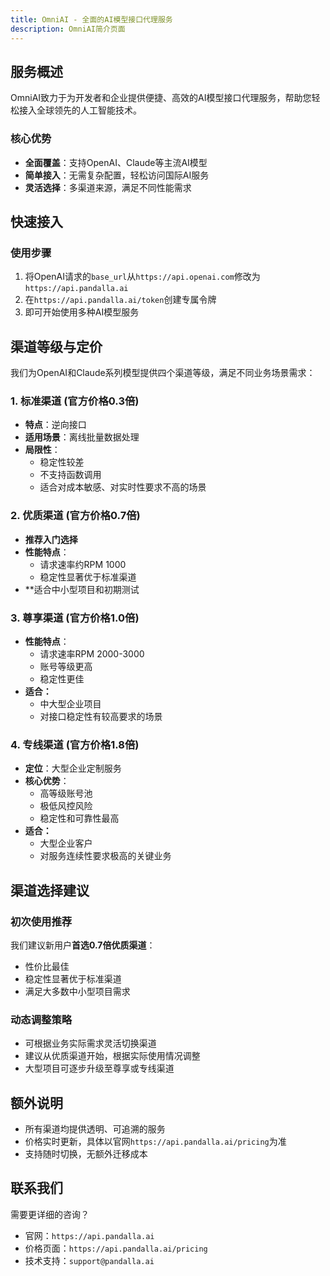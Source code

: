 ```yaml
---
title: OmniAI - 全面的AI模型接口代理服务
description: OmniAI简介页面
---
```

## 服务概述

OmniAI致力于为开发者和企业提供便捷、高效的AI模型接口代理服务，帮助您轻松接入全球领先的人工智能技术。

### 核心优势

- **全面覆盖**：支持OpenAI、Claude等主流AI模型
- **简单接入**：无需复杂配置，轻松访问国际AI服务
- **灵活选择**：多渠道来源，满足不同性能需求

## 快速接入

### 使用步骤

1. 将OpenAI请求的`base_url`从`https://api.openai.com`修改为`https://api.pandalla.ai`
2. 在`https://api.pandalla.ai/token`创建专属令牌
3. 即可开始使用多种AI模型服务

## 渠道等级与定价

我们为OpenAI和Claude系列模型提供四个渠道等级，满足不同业务场景需求：

### 1. 标准渠道 (官方价格0.3倍)
- **特点**：逆向接口
- **适用场景**：离线批量数据处理
- **局限性**：
    - 稳定性较差
    - 不支持函数调用
    - 适合对成本敏感、对实时性要求不高的场景

### 2. 优质渠道 (官方价格0.7倍)
- **推荐入门选择**
- **性能特点**：
    - 请求速率约RPM 1000
    - 稳定性显著优于标准渠道
- **适合中小型项目和初期测试

### 3. 尊享渠道 (官方价格1.0倍)
- **性能特点**：
    - 请求速率RPM 2000-3000
    - 账号等级更高
    - 稳定性更佳
- **适合：**
    - 中大型企业项目
    - 对接口稳定性有较高要求的场景

### 4. 专线渠道 (官方价格1.8倍)
- **定位**：大型企业定制服务
- **核心优势**：
    - 高等级账号池
    - 极低风控风险
    - 稳定性和可靠性最高
- **适合：**
    - 大型企业客户
    - 对服务连续性要求极高的关键业务

## 渠道选择建议

### 初次使用推荐

我们建议新用户**首选0.7倍优质渠道**：
- 性价比最佳
- 稳定性显著优于标准渠道
- 满足大多数中小型项目需求

### 动态调整策略

- 可根据业务实际需求灵活切换渠道
- 建议从优质渠道开始，根据实际使用情况调整
- 大型项目可逐步升级至尊享或专线渠道

## 额外说明

- 所有渠道均提供透明、可追溯的服务
- 价格实时更新，具体以官网`https://api.pandalla.ai/pricing`为准
- 支持随时切换，无额外迁移成本

## 联系我们

需要更详细的咨询？
- 官网：`https://api.pandalla.ai`
- 价格页面：`https://api.pandalla.ai/pricing`
- 技术支持：`support@pandalla.ai`